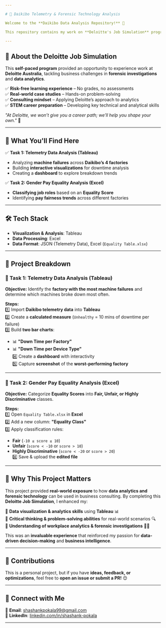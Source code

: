 ```yaml
---

# 🚀 Daikibo Telemetry & Forensic Technology Analysis  

Welcome to the **Daikibo Data Analysis Repository!** 📌  

This repository contains my work on **Deloitte's Job Simulation** program, where I applied **data analytics** and **forensic technology skills** to solve real-world business challenges.  

---
```


## 🎯 About the Deloitte Job Simulation  

This **self-paced program** provided an opportunity to experience work at **Deloitte Australia**, tackling business challenges in **forensic investigations** and **data analytics**.  

✅ **Risk-free learning experience** – No grades, no assessments  
✅ **Real-world case studies** – Hands-on problem-solving  
✅ **Consulting mindset** – Applying Deloitte’s approach to analytics  
✅ **STEM career preparation** – Developing key technical and analytical skills  

*"At Deloitte, we won’t give you a career path; we’ll help you shape your own."* 🚀  

---

## 📖 What You'll Find Here  

✅ **Task 1: Telemetry Data Analysis (Tableau)**  
- Analyzing **machine failures** across **Daikibo’s 4 factories**  
- Building **interactive visualizations** for downtime analysis  
- Creating a **dashboard** to explore breakdown trends  

✅ **Task 2: Gender Pay Equality Analysis (Excel)**  
- **Classifying job roles** based on an **Equality Score**  
- Identifying **pay fairness trends** across different factories  

---

## 🛠 Tech Stack  

- **Visualization & Analysis**: Tableau  
- **Data Processing**: Excel  
- **Data Format**: JSON (Telemetry Data), Excel (`Equality Table.xlsx`)  

---

## 📂 Project Breakdown  

### **📌 Task 1: Telemetry Data Analysis (Tableau)**  
**Objective:** Identify the **factory with the most machine failures** and determine which machines broke down most often.  

**Steps:**  
1️⃣ Import **Daikibo telemetry data** into **Tableau**  
2️⃣ Create a **calculated measure** (`Unhealthy` = 10 mins of downtime per failure)  
3️⃣ Build **two bar charts**:  
   - 📊 **"Down Time per Factory"**  
   - 📊 **"Down Time per Device Type"**  
4️⃣ Create a **dashboard** with interactivity  
5️⃣ Capture **screenshot** of the **worst-performing factory**  

---

### **📌 Task 2: Gender Pay Equality Analysis (Excel)**  
**Objective:** Categorize **Equality Scores** into **Fair, Unfair, or Highly Discriminative** classes.  

**Steps:**  
1️⃣ Open `Equality Table.xlsx` in **Excel**  
2️⃣ Add a new column: **"Equality Class"**  
3️⃣ Apply classification rules:  
   - **Fair** (`-10 ≤ score ≤ 10`)  
   - **Unfair** (`score < -10` or `score > 10`)  
   - **Highly Discriminative** (`score < -20` or `score > 20`)  
4️⃣ Save & upload the **edited file**  

---

## 🚀 Why This Project Matters  

This project provided **real-world exposure** to how **data analytics and forensic technology** can be used in business consulting. By completing this **Deloitte Job Simulation**, I enhanced my:  

📌 **Data visualization & analytics skills** using **Tableau** 📊  
📌 **Critical thinking & problem-solving abilities** for real-world scenarios 🔍  
📌 **Understanding of workplace analytics & forensic investigations** 🕵️‍♂️  

This was an **invaluable experience** that reinforced my passion for **data-driven decision-making** and **business intelligence**.  

---

## 🤝 Contributions  

This is a personal project, but if you have **ideas, feedback, or optimizations**, feel free to **open an issue or submit a PR!** 😊  

---

## 🔗 Connect with Me  

📧 **Email**: shashankpokala99@gmail.com  
🔗 **LinkedIn**: [linkedin.com/in/shashank-pokala](https://linkedin.com/in/shashank-pokala)  

---
